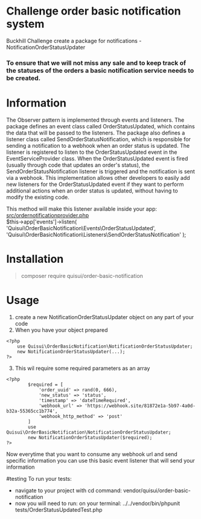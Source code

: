 # Challenge order basic notification system
Buckhill Challenge create a package for notifications - NotificationOrderStatusUpdater
### To ensure that we will not miss any sale and to keep track of the statuses of the orders a basic notification service needs to be created.

# Information
The Observer pattern is implemented through events and listeners.
The package defines an event class called OrderStatusUpdated, which contains the data that will be passed to the listeners.
The package also defines a listener class called SendOrderStatusNotification, which is responsible for sending a notification to a webhook when an order status is updated.
The listener is registered to listen to the OrderStatusUpdated event in the EventServiceProvider class.
When the OrderStatusUpdated event is fired (usually through code that updates an order's status), the SendOrderStatusNotification listener is triggered and the notification is sent via a webhook.
This implementation allows other developers to easily add new listeners for the OrderStatusUpdated event if they want to perform additional actions when an order status is updated, without having to modify the existing code.

This method will make this listener available inside your app: <br> 
[src/ordernotificationprovider.php](https://github.com/Quisui/order-basic-notification/blob/master/src/OrderNotificationProvider.php) <br>
$this->app['events']->listen(
    'Quisui\OrderBasicNotification\Events\OrderStatusUpdated',
    'Quisui\OrderBasicNotification\Listeners\SendOrderStatusNotification'
);
# Installation
> composer require quisui/order-basic-notification
# Usage
1) create a new NotificationOrderStatusUpdater object on any part of your code
2) When you have your object prepared 
```
<?php
    use Quisui\OrderBasicNotification\NotificationOrderStatusUpdater; 
    new NotificationOrderStatusUpdater(...);
?>
```
3) This wil require some required parameters as an array
```
<?php
        $required = [
            'order_uuid' => rand(0, 666),
            'new_status' => 'status',
            'timestamp' => 'dateTimeRequired',
            'webhook_url' => 'https://webhook.site/81872e1a-5b97-4a0d-b32a-55365cc1b774',
            'webhook_http_method' => 'post'
        ]
        use Quisui\OrderBasicNotification\NotificationOrderStatusUpdater; 
        new NotificationOrderStatusUpdater($required);
?>
```

Now everytime that you want to consume any webhook url and send specific information you can use this basic event listener that will send your information

#testing
To run your tests:
- navigate to your project with cd command: vendor/quisui/order-basic-notification
- now you will need to run:
  on your terminal: ../../vendor/bin/phpunit tests/OrderStatusUpdatedTest.php
